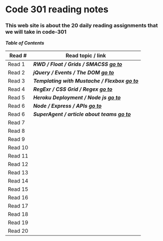 # Code 301 reading notes
### This web site is about the 20 daily reading assignments that we will take in code-301  

***Table of Contents***

Read #    |    Read topic / link
------    | ------------------
Read 1    | ***RWD / Float / Grids / SMACSS  [go to]( https://osama-yousef.github.io/Code-301-reading-notes/class-01 )***
Read 2    | ***jQuery / Events / The DOM [go to]( https://osama-yousef.github.io/Code-301-reading-notes/class-02 )***
Read 3    | ***Templating with Mustache / Flexbox [go to]( https://osama-yousef.github.io/Code-301-reading-notes/class-03 )***
Read 4    | ***RegExr / CSS Grid / Regex [go to]( https://osama-yousef.github.io/Code-301-reading-notes/class-04 )***
Read 5    | ***Heroku Deployment / Node js [go to]( https://osama-yousef.github.io/Code-301-reading-notes/class-05 )***
Read 6    | ***Node / Express / APIs [go to]( https://osama-yousef.github.io/Code-301-reading-notes/class-06 )***
Read 6    | ***SuperAgent / article about teams [go to]( https://osama-yousef.github.io/Code-301-reading-notes/class-07 )***
Read 7    |     
Read 8    |     
Read 9    |    
Read 10   |    
Read 11   |     
Read 12   |     
Read 13   |     
Read 14   |    
Read 15   |    
Read 16   |     
Read 17   |     
Read 18   |     
Read 19   |    
Read 20   | 
